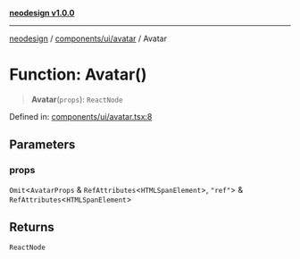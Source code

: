 [**neodesign v1.0.0**](../../../../README.md)

***

[neodesign](../../../../modules.md) / [components/ui/avatar](../README.md) / Avatar

# Function: Avatar()

> **Avatar**(`props`): `ReactNode`

Defined in: [components/ui/avatar.tsx:8](https://github.com/mladjom/neodesign/blob/12ebc446849a001345c104056aef95c6372b148e/components/ui/avatar.tsx#L8)

## Parameters

### props

`Omit`\<`AvatarProps` & `RefAttributes`\<`HTMLSpanElement`\>, `"ref"`\> & `RefAttributes`\<`HTMLSpanElement`\>

## Returns

`ReactNode`
